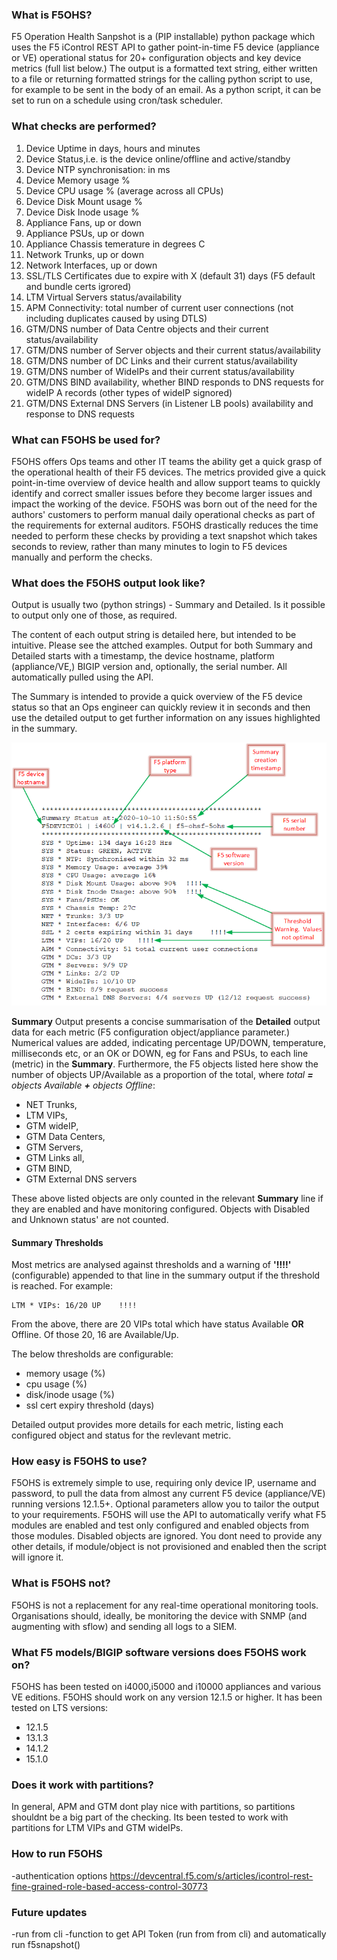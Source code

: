 
### What is F5OHS?
F5 Operation Health Sanpshot is a (PIP installable) python package which uses the 
F5 iControl REST API to gather point-in-time F5 device (appliance or VE) operational status for 20+ configuration objects and key device metrics (full list below.) The output is a formatted text string, either written to a file or returning formatted strings for the calling python script to use, for example to be sent in the body of an email.
As a python script, it can be set to run on a schedule using cron/task scheduler. 

### What checks are performed?
1. Device Uptime in days, hours and minutes
1. Device Status,i.e. is the device online/offline and active/standby
1. Device NTP synchronisation: in ms
1. Device Memory usage %
1. Device CPU usage % (average across all CPUs)
1. Device Disk Mount usage %
1. Device Disk Inode usage %
1. Appliance Fans, up or down
1. Appliance PSUs, up or down
1. Appliance Chassis temerature in degrees C
1. Network Trunks, up or down 
1. Network Interfaces, up or down
1. SSL/TLS Certificates due to expire with X (default 31) days (F5 default and bundle certs igrored)
1. LTM Virtual Servers status/availability
1. APM Connectivity: total number of current user connections (not including duplicates caused by using DTLS)
1. GTM/DNS number of Data Centre objects and their current status/availability
1. GTM/DNS number of Server objects and their current status/availability
1. GTM/DNS number of DC Links and their current status/availability
1. GTM/DNS number of WideIPs and their current status/availability
1. GTM/DNS BIND availability, whether BIND responds to DNS requests for wideIP A records (other types of wideIP signored)
1. GTM/DNS External DNS Servers (in Listener LB pools) availability and response to DNS requests

### What can F5OHS be used for?
F5OHS offers Ops teams and other IT teams the ability get a quick grasp of the operational health of their F5 devices. The metrics provided give a quick point-in-time overview of device health and allow support teams to quickly identify and correct smaller issues before they become larger issues and impact the working of the device. F5OHS was born out of the need for the authors' customers to perform manual daily operational checks as part of the requirements for external auditors. F5OHS drastically reduces the time needed to perform these checks by providing a text snapshot which takes seconds to review, rather than many minutes to login to F5 devices manually and perform the checks. 

### What does the F5OHS output look like?
Output is usually two (python strings) - Summary and Detailed. Is it possible to output only one of those, as required.

The content of each output string is detailed here, but intended to be intuitive. Please see the attched examples.
Output for both Summary and Detailed starts with a timestamp, the device hostname, platform (appliance/VE,) BIGIP version and, optionally, the serial number. All automatically pulled using the API. 

The Summary is intended to provide a quick overview of the F5 device status so that an Ops engineer can quickly review it in seconds and then use the detailed output to get further information on any issues highlighted in the summary.

![summary](/images/f5ohs_summary.png)

**Summary** Output presents a concise summarisation of the **Detailed** output data for each metric (F5 configuration object/appliance parameter.) 
Numerical values are added, indicating percentage UP/DOWN, temperature, milliseconds etc, or an OK or DOWN, eg for Fans and PSUs, to each line (metric) in the **Summary**.
Furthermore, the F5 objects listed here show the number of objects UP/Available as a proportion of the total, where *total **=** objects Available **+** objects Offline*:
* NET Trunks, 
* LTM VIPs, 
* GTM wideIP, 
* GTM Data Centers, 
* GTM Servers, 
* GTM Links all, 
* GTM BIND, 
* GTM External DNS servers

These above listed objects are only counted in the relevant **Summary** line if they are enabled and have monitoring configured. Objects with Disabled and Unknown status' are not counted.    

#### Summary Thresholds
Most metrics are analysed against thresholds and a warning of **'!!!!'** (configurable) appended to that line in the summary output if the threshold is reached. 
For example:
```
LTM * VIPs: 16/20 UP 	!!!!
```
From the above, there are 20 VIPs total which have status Available **OR** Offline. Of those 20, 16 are Available/Up.

The below thresholds are configurable:
* memory usage (%)
* cpu usage (%)
* disk/inode usage (%)
* ssl cert expiry threshold (days)


Detailed output provides more details for each metric, listing each configured object and status for the revlevant metric.

### How easy is F5OHS to use?
F5OHS is extremely simple to use, requiring only device IP, username and password, to pull the data from almost any current F5 device (appliance/VE) running versions 12.1.5+. Optional parameters allow you to tailor the output to your requirements. 
F5OHS will use the API to automatically verify what F5 modules are enabled and test only configured and enabled objects from those modules. Disabled objects are ignored. You dont need to provide any other details, if module/object is not provisioned and enabled then the script will ignore it. 
 

### What is F5OHS not?
F5OHS is not a replacement for any real-time operational monitoring tools. Organisations should, ideally, be monitoring the device with SNMP (and augmenting with sflow) and sending all logs to a SIEM. 


### What F5 models/BIGIP software versions does F5OHS work on?
F5OHS has been tested on i4000,i5000 and i10000 appliances and various VE editions.
F5OHS should work on any version 12.1.5 or higher. It has been tested on LTS versions:
* 12.1.5
* 13.1.3
* 14.1.2
* 15.1.0


### Does it work with partitions?
In general, APM and GTM dont play nice with partitions, so partitions shouldnt be a big part of the checking.
Its been tested to work with partitions for LTM VIPs and GTM wideIPs. 
 

### How to run F5OHS
-authentication options
https://devcentral.f5.com/s/articles/icontrol-rest-fine-grained-role-based-access-control-30773


### Future updates
-run from cli
-function to get API Token (run from from cli) and automatically run f5snapshot() 
